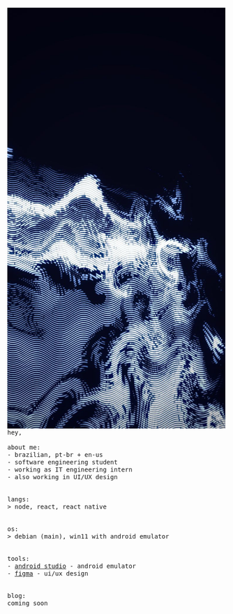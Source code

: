 <p float="left">
    <img src="./img/jpg.jpg" alt="" width="500" align="left">
</p>

<p float="left">
  <samp>
    hey,<br>
    <br>
    about me:<br>
    - brazilian, pt-br + en-us<br>
    - software engineering student<br>
    - working as IT engineering intern<br>
    - also working in UI/UX design<br>
    <br><br>
    langs:<br>
    > node, react, react native<br>
    <br><br>
    os:<br>
    > debian (main), win11 with android emulator<br>
    <br><br>
    tools:<br>
    - <a href="https://developer.android.com/?hl=pt-br">android studio</a> - android emulator<br>
    - <a href="https://www.figma.com/">figma</a> - ui/ux design<br>
    <br><br>
    blog:<br>
    coming soon
  </samp>
</p>
